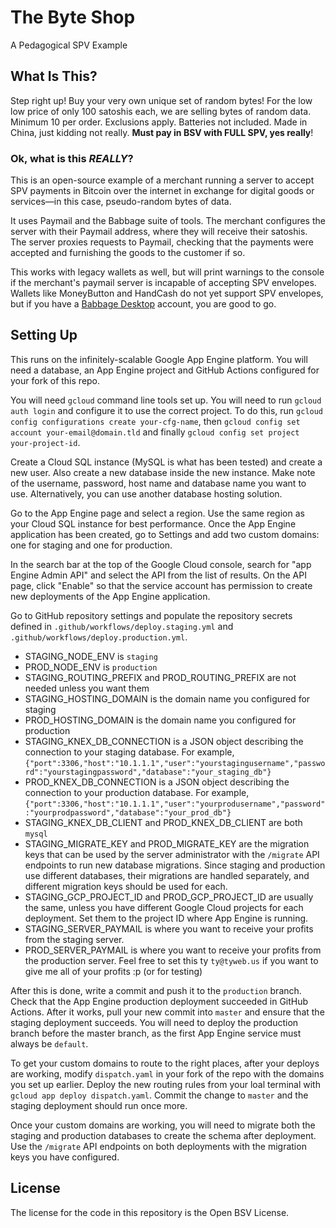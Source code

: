 # The Byte Shop

A Pedagogical SPV Example

## What Is This?

Step right up! Buy your very own unique set of random bytes! For the low low price of only 100 satoshis each, we are selling bytes of random data. Minimum 10 per order. Exclusions apply. Batteries not included. Made in China, just kidding not really. **Must pay in BSV with FULL SPV, yes really**!

### Ok, what is this *REALLY*?

This is an open-source example of a merchant running a server to accept SPV payments in Bitcoin over the internet in exchange for digital goods or services—in this case, pseudo-random bytes of data.

It uses Paymail and the Babbage suite of tools. The merchant configures the server with their Paymail address, where they will receive their satoshis. The server proxies requests to Paymail, checking that the payments were accepted and furnishing the goods to the customer if so.

This works with legacy wallets as well, but will print warnings to the console if the merchant's paymail server is incapable of accepting SPV envelopes. Wallets like MoneyButton and HandCash do not yet support SPV envelopes, but if you have a [Babbage Desktop](https://projectbabbage.com) account, you are good to go.

## Setting Up

This runs on the infinitely-scalable Google App Engine platform. You will need a database, an App Engine project and GitHub Actions configured for your fork of this repo.

You will need `gcloud` command line tools set up. You will need to run `gcloud auth login` and configure it to use the correct project. To do this, run `gcloud config configurations create your-cfg-name`, then `gcloud config set account your-email@domain.tld` and finally `gcloud config set project your-project-id`.

Create a Cloud SQL instance (MySQL is what has been tested) and create a new user. Also create a new database inside the new instance. Make note of the username, password, host name and database name you want to use. Alternatively, you can use another database hosting solution.

Go to the App Engine page and select a region. Use the same region as your Cloud SQL instance for best performance. Once the App Engine application has been created, go to Settings and add two custom domains: one for staging and one for production.

In the search bar at the top of the Google Cloud console, search for "app Engine Admin API" and select the API from the list of results. On the API page, click "Enable" so that the service account has permission to create new deployments of the App Engine application.

Go to GitHub repository settings and populate the repository secrets defined in `.github/workflows/deploy.staging.yml` and `.github/workflows/deploy.production.yml`.

- STAGING_NODE_ENV is `staging`
- PROD_NODE_ENV is `production`
- STAGING_ROUTING_PREFIX and PROD_ROUTING_PREFIX are not needed unless you want them
- STAGING_HOSTING_DOMAIN is the domain name you configured for staging
- PROD_HOSTING_DOMAIN is the domain name you configured for production
- STAGING_KNEX_DB_CONNECTION is a JSON object describing the connection to your staging database. For example, `{"port":3306,"host":"10.1.1.1","user":"yourstagingusername","password":"yourstagingpassword","database":"your_staging_db"}`
- PROD_KNEX_DB_CONNECTION is a JSON object describing the connection to your production database. For example, `{"port":3306,"host":"10.1.1.1","user":"yourprodusername","password":"yourprodpassword","database":"your_prod_db"}`
- STAGING_KNEX_DB_CLIENT and PROD_KNEX_DB_CLIENT are both `mysql`
- STAGING_MIGRATE_KEY and PROD_MIGRATE_KEY are the migration keys that can be used by the server administrator with the `/migrate` API endpoints to run new database migrations. Since staging and production use different databases, their migrations are handled separately, and different migration keys should be used for each.
- STAGING_GCP_PROJECT_ID and PROD_GCP_PROJECT_ID are usually the same, unless you have different Google Cloud projects for each deployment. Set them to the project ID where App Engine is running.
- STAGING_SERVER_PAYMAIL is where you want to receive your profits from the staging server.
- PROD_SERVER_PAYMAIL is where you want to receive your profits from the production server. Feel free to set this ty `ty@tyweb.us` if you want to give me all of your profits :p (or for testing)

After this is done, write a commit and push it to the `production` branch. Check that the App Engine production deployment succeeded in GitHub Actions. After it works, pull your new commit into `master` and ensure that the staging deployment succeeds. You will need to deploy the production branch before the master branch, as the first App Engine service must always be `default`.

To get your custom domains to route to the right places, after your deploys are working, modify `dispatch.yaml` in your fork of the repo with the domains you set up earlier. Deploy the new routing rules from your loal terminal with `gcloud app deploy dispatch.yaml`. Commit the change to `master` and the staging deployment should run once more.

Once your custom domains are working, you will need to migrate both the staging and production databases to create the schema after deployment. Use the `/migrate` API endpoints on both deployments with the migration keys you have configured.

## License

The license for the code in this repository is the Open BSV License.
